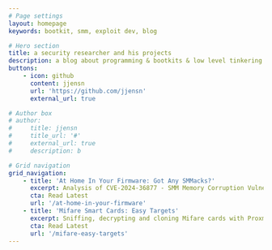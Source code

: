 ```yaml
---
# Page settings
layout: homepage
keywords: bootkit, smm, exploit dev, blog

# Hero section
title: a security researcher and his projects
description: a blog about programming & bootkits & low level tinkering
buttons:
    - icon: github
      content: jjensn
      url: 'https://github.com/jjensn'
      external_url: true

# Author box
# author:
#     title: jjensn
#     title_url: '#'
#     external_url: true
#     description: b

# Grid navigation
grid_navigation:
    - title: 'At Home In Your Firmware: Got Any SMMacks?'
      excerpt: Analysis of CVE-2024-36877 - SMM Memory Corruption Vulnerability
      cta: Read Latest
      url: '/at-home-in-your-firmware'
    - title: 'Mifare Smart Cards: Easy Targets'
      excerpt: Sniffing, decrypting and cloning Mifare cards with Proxmark3
      cta: Read Latest
      url: '/mifare-easy-targets'
---
```

